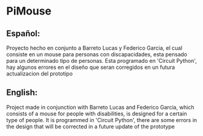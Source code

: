 # PiMouse
## Español:
  Proyecto hecho en conjunto a Barreto Lucas y Federico Garcia, el cual consiste en un mouse para personas con discapacidades, esta pensado para un determinado tipo de personas.     Esta programado en 'Circuit Python', hay algunos errores en el diseño que seran corregidos en un futura actualizacion del prototipo
  
## English:
  Project made in conjunction with Barreto Lucas and Federico Garcia, which consists of a mouse for people with disabilities, is designed for a certain type of people. It is         programmed in 'Circuit Python', there are some errors in the design that will be corrected in a future update of the prototype
